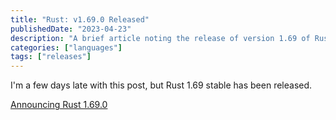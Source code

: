 ```yaml
---
title: "Rust: v1.69.0 Released"
publishedDate: "2023-04-23"
description: "A brief article noting the release of version 1.69 of Rust"
categories: ["languages"]
tags: ["releases"]
---
```


I'm a few days late with this post, but Rust 1.69 stable has been released.

[Announcing Rust 1.69.0](https://blog.rust-lang.org/2023/04/20/Rust-1.69.0.html)
